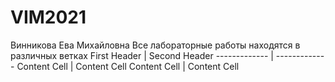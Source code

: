 # VIM2021
Винникова Ева Михайловна
Все лабораторные работы находятся в различных ветках
First Header  | Second Header
------------- | -------------
Content Cell  | Content Cell
Content Cell  | Content Cell
